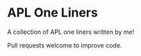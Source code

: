# APL One Liners

A collection of APL one liners written by me!

Pull requests welcome to improve code.